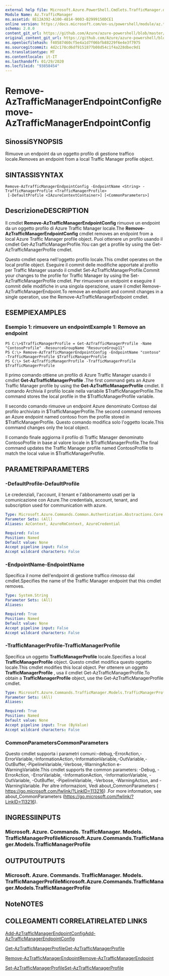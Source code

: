 ```yaml
---
external help file: Microsoft.Azure.PowerShell.Cmdlets.TrafficManager.dll-Help.xml
Module Name: Az.TrafficManager
ms.assetid: 8E12A392-A100-4814-9003-B2999150DCE1
online version: https://docs.microsoft.com/en-us/powershell/module/az.trafficmanager/remove-aztrafficmanagerendpointconfig
schema: 2.0.0
content_git_url: https://github.com/Azure/azure-powershell/blob/master/src/TrafficManager/TrafficManager/help/Remove-AzTrafficManagerEndpointConfig.md
original_content_git_url: https://github.com/Azure/azure-powershell/blob/master/src/TrafficManager/TrafficManager/help/Remove-AzTrafficManagerEndpointConfig.md
ms.openlocfilehash: f40587460cf5e4a1d7f06bfb88229f6e4e3f7975
ms.sourcegitcommit: 4d2c178cd6df9151877b08d54c1f4a228dbec9d1
ms.translationtype: MT
ms.contentlocale: it-IT
ms.lasthandoff: 01/29/2020
ms.locfileid: "93858454"
---
```

# <span data-ttu-id="cb338-101">Remove-AzTrafficManagerEndpointConfig</span><span class="sxs-lookup"><span data-stu-id="cb338-101">Remove-AzTrafficManagerEndpointConfig</span></span>

## <span data-ttu-id="cb338-102">Sinossi</span><span class="sxs-lookup"><span data-stu-id="cb338-102">SYNOPSIS</span></span>
<span data-ttu-id="cb338-103">Rimuove un endpoint da un oggetto profilo di gestione traffico locale.</span><span class="sxs-lookup"><span data-stu-id="cb338-103">Removes an endpoint from a local Traffic Manager profile object.</span></span>

## <span data-ttu-id="cb338-104">SINTASSI</span><span class="sxs-lookup"><span data-stu-id="cb338-104">SYNTAX</span></span>

```
Remove-AzTrafficManagerEndpointConfig -EndpointName <String> -TrafficManagerProfile <TrafficManagerProfile>
 [-DefaultProfile <IAzureContextContainer>] [<CommonParameters>]
```

## <span data-ttu-id="cb338-105">Descrizione</span><span class="sxs-lookup"><span data-stu-id="cb338-105">DESCRIPTION</span></span>
<span data-ttu-id="cb338-106">Il cmdlet **Remove-AzTrafficManagerEndpointConfig** rimuove un endpoint da un oggetto profilo di Azure Traffic Manager locale.</span><span class="sxs-lookup"><span data-stu-id="cb338-106">The **Remove-AzTrafficManagerEndpointConfig** cmdlet removes an endpoint from a local Azure Traffic Manager profile object.</span></span>
<span data-ttu-id="cb338-107">Puoi ottenere un profilo usando il cmdlet Get-AzTrafficManagerProfile.</span><span class="sxs-lookup"><span data-stu-id="cb338-107">You can get a profile by using the Get-AzTrafficManagerProfile cmdlet.</span></span>

<span data-ttu-id="cb338-108">Questo cmdlet opera nell'oggetto profilo locale.</span><span class="sxs-lookup"><span data-stu-id="cb338-108">This cmdlet operates on the local profile object.</span></span>
<span data-ttu-id="cb338-109">Eseguire il commit delle modifiche apportate al profilo per Traffic Manager usando il cmdlet Set-AzTrafficManagerProfile.</span><span class="sxs-lookup"><span data-stu-id="cb338-109">Commit your changes to the profile for Traffic Manager by using the Set-AzTrafficManagerProfile cmdlet.</span></span>
<span data-ttu-id="cb338-110">Per rimuovere un endpoint e eseguire il commit delle modifiche in una singola operazione, usare il cmdlet Remove-AzTrafficManagerEndpoint.</span><span class="sxs-lookup"><span data-stu-id="cb338-110">To remove an endpoint and commit changes in a single operation, use the Remove-AzTrafficManagerEndpoint cmdlet.</span></span>

## <span data-ttu-id="cb338-111">ESEMPI</span><span class="sxs-lookup"><span data-stu-id="cb338-111">EXAMPLES</span></span>

### <span data-ttu-id="cb338-112">Esempio 1: rimuovere un endpoint</span><span class="sxs-lookup"><span data-stu-id="cb338-112">Example 1: Remove an endpoint</span></span>
```
PS C:\>$TrafficManagerProfile = Get-AzTrafficManagerProfile -Name "ContosoProfile" -ResourceGroupName "ResourceGroup11"
PS C:\> Remove-AzTrafficManagerEndpointConfig -EndpointName "contoso" -TrafficManagerProfile $TrafficManagerProfile 
PS C:\> Set-AzTrafficManagerProfile -TrafficManagerProfile $TrafficManagerProfile
```

<span data-ttu-id="cb338-113">Il primo comando ottiene un profilo di Azure Traffic Manager usando il cmdlet **Get-AzTrafficManagerProfile** .</span><span class="sxs-lookup"><span data-stu-id="cb338-113">The first command gets an Azure Traffic Manager profile by using the **Get-AzTrafficManagerProfile** cmdlet.</span></span>
<span data-ttu-id="cb338-114">Il comando Archivia il profilo locale nella variabile $TrafficManagerProfile.</span><span class="sxs-lookup"><span data-stu-id="cb338-114">The command stores the local profile in the $TrafficManagerProfile variable.</span></span>

<span data-ttu-id="cb338-115">Il secondo comando rimuove un endpoint Azure denominato Contoso dal profilo archiviato in $TrafficManagerProfile.</span><span class="sxs-lookup"><span data-stu-id="cb338-115">The second command removes an Azure endpoint named contoso from the profile stored in $TrafficManagerProfile.</span></span>
<span data-ttu-id="cb338-116">Questo comando modifica solo l'oggetto locale.</span><span class="sxs-lookup"><span data-stu-id="cb338-116">This command changes only the local object.</span></span>

<span data-ttu-id="cb338-117">Il comando finale aggiorna il profilo di Traffic Manager denominato ContosoProfile in base al valore locale in $TrafficManagerProfile.</span><span class="sxs-lookup"><span data-stu-id="cb338-117">The final command updates the Traffic Manager profile named ContosoProfile to match the local value in $TrafficManagerProfile.</span></span>

## <span data-ttu-id="cb338-118">PARAMETRI</span><span class="sxs-lookup"><span data-stu-id="cb338-118">PARAMETERS</span></span>

### <span data-ttu-id="cb338-119">-DefaultProfile</span><span class="sxs-lookup"><span data-stu-id="cb338-119">-DefaultProfile</span></span>
<span data-ttu-id="cb338-120">Le credenziali, l'account, il tenant e l'abbonamento usati per la comunicazione con Azure.</span><span class="sxs-lookup"><span data-stu-id="cb338-120">The credentials, account, tenant, and subscription used for communication with azure.</span></span>

```yaml
Type: Microsoft.Azure.Commands.Common.Authentication.Abstractions.Core.IAzureContextContainer
Parameter Sets: (All)
Aliases: AzContext, AzureRmContext, AzureCredential

Required: False
Position: Named
Default value: None
Accept pipeline input: False
Accept wildcard characters: False
```

### <span data-ttu-id="cb338-121">-EndpointName</span><span class="sxs-lookup"><span data-stu-id="cb338-121">-EndpointName</span></span>
<span data-ttu-id="cb338-122">Specifica il nome dell'endpoint di gestione traffico rimosso dal cmdlet.</span><span class="sxs-lookup"><span data-stu-id="cb338-122">Specifies the name of the Traffic Manager endpoint that this cmdlet removes.</span></span>

```yaml
Type: System.String
Parameter Sets: (All)
Aliases:

Required: True
Position: Named
Default value: None
Accept pipeline input: False
Accept wildcard characters: False
```

### <span data-ttu-id="cb338-123">-TrafficManagerProfile</span><span class="sxs-lookup"><span data-stu-id="cb338-123">-TrafficManagerProfile</span></span>
<span data-ttu-id="cb338-124">Specifica un oggetto **TrafficManagerProfile** locale.</span><span class="sxs-lookup"><span data-stu-id="cb338-124">Specifies a local **TrafficManagerProfile** object.</span></span>
<span data-ttu-id="cb338-125">Questo cmdlet modifica questo oggetto locale.</span><span class="sxs-lookup"><span data-stu-id="cb338-125">This cmdlet modifies this local object.</span></span>
<span data-ttu-id="cb338-126">Per ottenere un oggetto **TrafficManagerProfile** , usa il cmdlet Get-AzTrafficManagerProfile.</span><span class="sxs-lookup"><span data-stu-id="cb338-126">To obtain a **TrafficManagerProfile** object, use the Get-AzTrafficManagerProfile cmdlet.</span></span>

```yaml
Type: Microsoft.Azure.Commands.TrafficManager.Models.TrafficManagerProfile
Parameter Sets: (All)
Aliases:

Required: True
Position: Named
Default value: None
Accept pipeline input: True (ByValue)
Accept wildcard characters: False
```

### <span data-ttu-id="cb338-127">CommonParameters</span><span class="sxs-lookup"><span data-stu-id="cb338-127">CommonParameters</span></span>
<span data-ttu-id="cb338-128">Questo cmdlet supporta i parametri comuni:-debug,-ErrorAction,-ErrorVariable,-InformationAction,-InformationVariable,-OutVariable,-OutBuffer,-PipelineVariable,-Verbose,-WarningAction e-WarningVariable.</span><span class="sxs-lookup"><span data-stu-id="cb338-128">This cmdlet supports the common parameters: -Debug, -ErrorAction, -ErrorVariable, -InformationAction, -InformationVariable, -OutVariable, -OutBuffer, -PipelineVariable, -Verbose, -WarningAction, and -WarningVariable.</span></span> <span data-ttu-id="cb338-129">Per altre informazioni, Vedi about_CommonParameters ( https://go.microsoft.com/fwlink/?LinkID=113216) .</span><span class="sxs-lookup"><span data-stu-id="cb338-129">For more information, see about_CommonParameters (https://go.microsoft.com/fwlink/?LinkID=113216).</span></span>

## <span data-ttu-id="cb338-130">INGRESSI</span><span class="sxs-lookup"><span data-stu-id="cb338-130">INPUTS</span></span>

### <span data-ttu-id="cb338-131">Microsoft. Azure. Commands. TrafficManager. Models. TrafficManagerProfile</span><span class="sxs-lookup"><span data-stu-id="cb338-131">Microsoft.Azure.Commands.TrafficManager.Models.TrafficManagerProfile</span></span>

## <span data-ttu-id="cb338-132">OUTPUT</span><span class="sxs-lookup"><span data-stu-id="cb338-132">OUTPUTS</span></span>

### <span data-ttu-id="cb338-133">Microsoft. Azure. Commands. TrafficManager. Models. TrafficManagerProfile</span><span class="sxs-lookup"><span data-stu-id="cb338-133">Microsoft.Azure.Commands.TrafficManager.Models.TrafficManagerProfile</span></span>

## <span data-ttu-id="cb338-134">Note</span><span class="sxs-lookup"><span data-stu-id="cb338-134">NOTES</span></span>

## <span data-ttu-id="cb338-135">COLLEGAMENTI CORRELATI</span><span class="sxs-lookup"><span data-stu-id="cb338-135">RELATED LINKS</span></span>

[<span data-ttu-id="cb338-136">Add-AzTrafficManagerEndpointConfig</span><span class="sxs-lookup"><span data-stu-id="cb338-136">Add-AzTrafficManagerEndpointConfig</span></span>](./Add-AzTrafficManagerEndpointConfig.md)

[<span data-ttu-id="cb338-137">Get-AzTrafficManagerProfile</span><span class="sxs-lookup"><span data-stu-id="cb338-137">Get-AzTrafficManagerProfile</span></span>](./Get-AzTrafficManagerProfile.md)

[<span data-ttu-id="cb338-138">Remove-AzTrafficManagerEndpoint</span><span class="sxs-lookup"><span data-stu-id="cb338-138">Remove-AzTrafficManagerEndpoint</span></span>](./Remove-AzTrafficManagerEndpoint.md)

[<span data-ttu-id="cb338-139">Set-AzTrafficManagerProfile</span><span class="sxs-lookup"><span data-stu-id="cb338-139">Set-AzTrafficManagerProfile</span></span>](./Set-AzTrafficManagerProfile.md)


